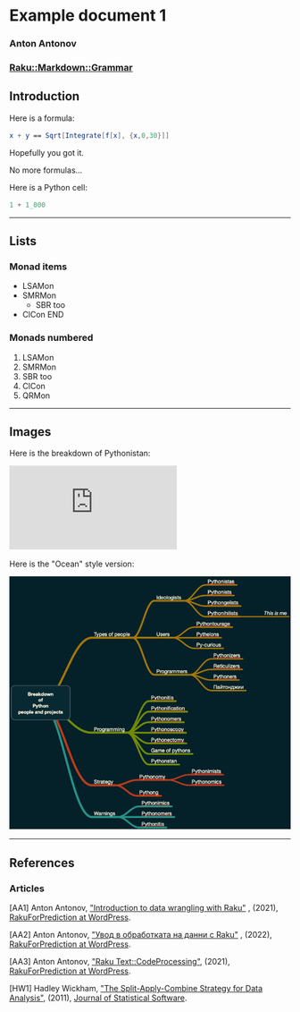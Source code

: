 # Example document 1

### Anton Antonov
### [Raku::Markdown::Grammar](https://github.com/antononcube/Raku-Markdown-Grammar)

## Introduction

Here is a formula:

```mathematica
x + y == Sqrt[Integrate[f[x], {x,0,30}]]
```

Hopefully
you
got it.

No more formulas...

Here is a Python cell:

```python
1 + 1_000 
```

----

## Lists

### Monad items

- LSAMon
- SMRMon
  - SBR too
- ClCon
  END

### Monads numbered

1. LSAMon
2. SMRMon
  3. SBR too
4. ClCon
5. QRMon

------

## Images

Here is the breakdown of Pythonistan:

![](https://github.com/antononcube/PythonForPrediction-blog/raw/main/MarkdownDocuments/Diagrams/Breakdown-of-Python-people-and-projects/Breakdown-of-Python-people-and-projects-mind-map.pdf)

Here is the "Ocean" style version:

![Breakdown](https://github.com/antononcube/PythonForPrediction-blog/raw/main/MarkdownDocuments/Diagrams/Breakdown-of-Python-people-and-projects/Breakdown-of-Python-people-and-projects-mind-map-BW.png)

-----

## References

### Articles

[AA1] Anton Antonov,
["Introduction to data wrangling with Raku"](https://rakuforprediction.wordpress.com/2021/12/31/introduction-to-data-wrangling-with-raku/)
,
(2021),
[RakuForPrediction at WordPress](https://rakuforprediction.wordpress.com).

[AA2] Anton Antonov,
["Увод в обработката на данни с Raku"](https://rakuforprediction.wordpress.com/2022/05/24/увод-в-обработката-на-данни-с-raku/)
,
(2022),
[RakuForPrediction at WordPress](https://rakuforprediction.wordpress.com).

[AA3] Anton Antonov,
["Raku Text::CodeProcessing"](https://rakuforprediction.wordpress.com/2021/07/13/raku-textcodeprocessing/),
(2021),
[RakuForPrediction at WordPress](https://rakuforprediction.wordpress.com).

[HW1] Hadley Wickham,
["The Split-Apply-Combine Strategy for Data Analysis"](https://www.jstatsoft.org/article/view/v040i01),
(2011),
[Journal of Statistical Software](https://www.jstatsoft.org/).
